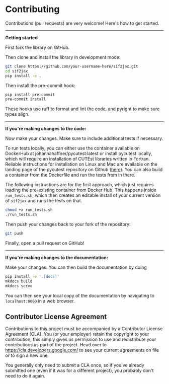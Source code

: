 # Contributing

Contributions (pull requests) are very welcome! Here's how to get started.

---

**Getting started**

First fork the library on GitHub.

Then clone and install the library in development mode:

```bash
git clone https://github.com/your-username-here/sif2jax.git
cd sif2jax
pip install -e .
```

Then install the pre-commit hook:

```bash
pip install pre-commit
pre-commit install
```

These hooks use ruff to format and lint the code, and pyright to make sure types align.

---

**If you're making changes to the code:**

Now make your changes. Make sure to include additional tests if necessary.

To run tests locally, you can either use the container available on DockerHub at
johannahaffner/pycutest:latest or install pycutest locally, which will require an
installation of CUTEst libraries written in Fortran. Reliable instructions for 
installation on Linux and Mac are available on the landing page of the pycutest
repository on Github ([here](https://github.com/jfowkes/pycutest)).
You can also build a container from the Dockerfile and run the tests from in there.

The following instructions are for the first approach, which just requires loading the pre-existing container from Docker Hub. 
This happens inside `run_tests.sh`, which then creates an editable install of your current version of `sif2jax` and runs the tests on that.

```bash
chmod +x run_tests.sh
./run_tests.sh
```

Then push your changes back to your fork of the repository:

```bash
git push
```

Finally, open a pull request on GitHub!

---

**If you're making changes to the documentation:**

Make your changes. You can then build the documentation by doing

```bash
pip install -e '.[docs]'
mkdocs build
mkdocs serve
```

You can then see your local copy of the documentation by navigating to `localhost:8000` in a web browser.

## Contributor License Agreement

Contributions to this project must be accompanied by a Contributor License
Agreement (CLA). You (or your employer) retain the copyright to your
contribution; this simply gives us permission to use and redistribute your
contributions as part of the project. Head over to <https://cla.developers.google.com/> 
to see your current agreements on file or to sign a new one.

You generally only need to submit a CLA once, so if you've already submitted one
(even if it was for a different project), you probably don't need to do it
again.